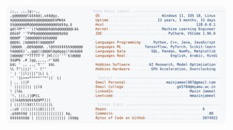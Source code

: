 <picture>
  <source srcset="https://raw.githubusercontent.com/mmazinjameel/mmazinjameel/main/dark_mode.svg?v=1740046212" media="(prefers-color-scheme: dark)">
  <img src="https://raw.githubusercontent.com/mmazinjameel/mmazinjameel/main/light_mode.svg?v=1740046212">
</picture>
